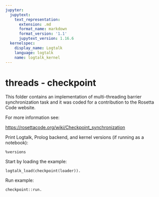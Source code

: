```yaml
---
jupyter:
  jupytext:
    text_representation:
      extension: .md
      format_name: markdown
      format_version: '1.1'
      jupytext_version: 1.16.6
  kernelspec:
    display_name: Logtalk
    language: logtalk
    name: logtalk_kernel
---
```


<!--
________________________________________________________________________

This file is part of Logtalk <https://logtalk.org/>  
SPDX-FileCopyrightText: 1998-2025 Paulo Moura <pmoura@logtalk.org>  
SPDX-License-Identifier: Apache-2.0

Licensed under the Apache License, Version 2.0 (the "License");
you may not use this file except in compliance with the License.
You may obtain a copy of the License at

    http://www.apache.org/licenses/LICENSE-2.0

Unless required by applicable law or agreed to in writing, software
distributed under the License is distributed on an "AS IS" BASIS,
WITHOUT WARRANTIES OR CONDITIONS OF ANY KIND, either express or implied.
See the License for the specific language governing permissions and
limitations under the License.
________________________________________________________________________
-->

# threads - checkpoint

This folder contains an implementation of multi-threading barrier
synchronization task and it was coded for a contribution to the
Rosetta Code website.

For more information see:

https://rosettacode.org/wiki/Checkpoint_synchronization

Print Logtalk, Prolog backend, and kernel versions (if running as a notebook):

```logtalk
%versions
```

Start by loading the example:

```logtalk
logtalk_load(checkpoint(loader)).
```

Run example:

```logtalk
checkpoint::run.
```

<!--
Worker 1 item 3
Worker 2 item 3
Worker 5 item 3
Worker 3 item 3
Worker 4 item 3
Assembly of item 3 done.
Worker 1 item 2
Worker 5 item 2
Worker 2 item 2
Worker 3 item 2
Worker 4 item 2
Assembly of item 2 done.
Worker 2 item 1
Worker 5 item 1
Worker 3 item 1
Worker 1 item 1
Worker 4 item 1
Assembly of item 1 done.
All assemblies done.

true.
-->
